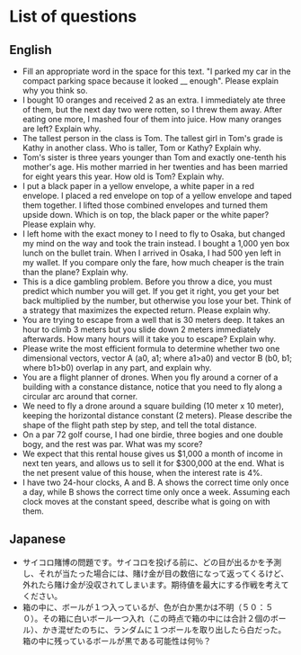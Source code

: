 # List of questions

## English
 - Fill an appropriate word in the space for this text. "I parked my car in the compact parking space because it looked __ enough". Please explain why you think so.
 - I bought 10 oranges and received 2 as an extra. I immediately ate three of them, but the next day two were rotten, so I threw them away. After eating one more, I mashed four of them into juice. How many oranges are left? Explain why.
 - The tallest person in the class is Tom. The tallest girl in Tom's grade is Kathy in another class. Who is taller, Tom or Kathy? Explain why.
 - Tom's sister is three years younger than Tom and exactly one-tenth his mother's age. His mother married in her twenties and has been married for eight years this year. How old is Tom? Explain why.
 - I put a black paper in a yellow envelope, a white paper in a red envelope. I placed a red envelope on top of a yellow envelope and taped them together. I lifted those combined envelopes and turned them upside down. Which is on top, the black paper or the white paper? Please explain why.
 - I left home with the exact money to I need to fly to Osaka, but changed my mind on the way and took the train instead. I bought a 1,000 yen box lunch on the bullet train. When I arrived in Osaka, I had 500 yen left in my wallet. If you compare only the fare, how much cheaper is the train than the plane? Explain why.
 - This is a dice gambling problem. Before you throw a dice, you must predict which number you will get. If you get it right, you get your bet back multiplied by the number, but otherwise you lose your bet. Think of a strategy that maximizes the expected return. Please explain why.
 - You are trying to escape from a well that is 30 meters deep. It takes an hour to climb 3 meters but you slide down 2 meters immediately afterwards. How many hours will it take you to escape? Explain why.
 - Please write the most efficient formula to determine whether two one dimensional vectors, vector A (a0, a1; where a1>a0) and vector B (b0, b1; where b1>b0) overlap in any part, and explain why.
 - You are a flight planner of drones. When you fly around a corner of a building with a constance distance, notice that you need to fly along a circular arc around that corner.
 - We need to fly a drone around a square building (10 meter x 10 meter), keeping the horizontal distance constant (2 meters). Please describe the shape of the flight path step by step, and tell the total distance.
 - On a par 72 golf course, I had one birdie, three bogies and one double bogy, and the rest was par. What was my score?
 - We expect that this rental house gives us $1,000 a month of income in next ten years, and allows us to sell it for $300,000 at the end. What is the net present value of this house, when the interest rate is 4%.
 - I have two 24-hour clocks, A and B. A shows the correct time only once a day, while B shows the correct time only once a week. Assuming each clock moves at the constant speed, describe what is going on with them.

## Japanese
 - サイコロ賭博の問題です。サイコロを投げる前に、どの目が出るかを予測し、それが当たった場合には、賭け金が目の数倍になって返ってくるけど、外れたら賭け金が没収されてしまいます。期待値を最大にする作戦を考えてください。
 - 箱の中に、ボールが１つ入っているが、色が白か黒かは不明（５０：５０）。その箱に白いボール一つ入れ（この時点で箱の中には合計２個のボール）、かき混ぜたのちに、ランダムに１つボールを取り出したら白だった。箱の中に残っているボールが黒である可能性は何％？

